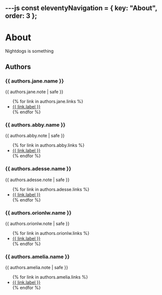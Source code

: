 ---js
const eleventyNavigation = {
    key: "About",
    order: 3
};
---

# About

Nightdogs is something

## Authors

<div class="h-card" data-author="jane">
    <h3 class="p-name">{{ authors.jane.name }}</h3>
    <p class="p-note">{{ authors.jane.note | safe }}</p>
    <ul>
        {% for link in authors.jane.links %}
        <li><a href="{{ link.url }}" {% if link.rel %}rel="{{ link.rel }}"{% endif %} {% if link.class %}class="{{ link.class }}"{% endif %} {% if link.target %}target="{{ link.target }}"{% endif %}>{{ link.label }}</a></li>
        {% endfor %}
    </ul>
</div>

<div class="h-card" data-author="abby">
    <h3 class="p-name">{{ authors.abby.name }}</h3>
    <p class="p-note">{{ authors.abby.note | safe }}</p>
    <ul>
        {% for link in authors.abby.links %}
        <li><a href="{{ link.url }}" {% if link.rel %}rel="{{ link.rel }}"{% endif %} {% if link.class %}class="{{ link.class }}"{% endif %} {% if link.target %}target="{{ link.target }}"{% endif %}>{{ link.label }}</a></li>
        {% endfor %}
    </ul>
</div>

<div class="h-card" data-author="adesse">
    <h3 class="p-name">{{ authors.adesse.name }}</h3>
    <p class="p-note">{{ authors.adesse.note | safe }}</p>
    <ul>
        {% for link in authors.adesse.links %}
        <li><a href="{{ link.url }}" {% if link.rel %}rel="{{ link.rel }}"{% endif %} {% if link.class %}class="{{ link.class }}"{% endif %} {% if link.target %}target="{{ link.target }}"{% endif %}>{{ link.label }}</a></li>
        {% endfor %}
    </ul>
</div>

<div class="h-card" data-author="orionlw">
    <h3 class="p-name">{{ authors.orionlw.name }}</h3>
    <p class="p-note">{{ authors.orionlw.note | safe }}</p>
    <ul>
        {% for link in authors.orionlw.links %}
        <li><a href="{{ link.url }}" {% if link.rel %}rel="{{ link.rel }}"{% endif %} {% if link.class %}class="{{ link.class }}"{% endif %} {% if link.target %}target="{{ link.target }}"{% endif %}>{{ link.label }}</a></li>
        {% endfor %}
    </ul>
</div>

<div class="h-card" data-author="amelia">
    <h3 class="p-name">{{ authors.amelia.name }}</h3>
    <p class="p-note">{{ authors.amelia.note | safe }}</p>
    <ul>
        {% for link in authors.amelia.links %}
        <li><a href="{{ link.url }}" {% if link.rel %}rel="{{ link.rel }}"{% endif %} {% if link.class %}class="{{ link.class }}"{% endif %} {% if link.target %}target="{{ link.target }}"{% endif %}>{{ link.label }}</a></li>
        {% endfor %}
    </ul>
</div>
